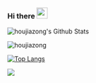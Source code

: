 ### Hi there <img src="https://media.giphy.com/media/hvRJCLFzcasrR4ia7z/giphy.gif" width="25px" />

![houjiazong's Github Stats](https://github-readme-stats.vercel.app/api?username=houjiazong&theme=bear)

![houjiazong](https://github-readme-streak-stats.herokuapp.com/?user=houjiazong&theme=dark)

[![Top Langs](https://github-readme-stats.vercel.app/api/top-langs/?username=houjiazong&show_icons=true&card_width=450&theme=radical&layout=compact&langs_count=10&hide_title=true)](https://github.com/houjiazong)

![](https://github-profile-summary-cards.vercel.app/api/cards/profile-details?username=houjiazong&theme=monokai)
<!--
**houjiazong/houjiazong** is a ✨ _special_ ✨ repository because its `README.md` (this file) appears on your GitHub profile.

Here are some ideas to get you started:

- 🔭 I’m currently working on ...
- 🌱 I’m currently learning ...
- 👯 I’m looking to collaborate on ...
- 🤔 I’m looking for help with ...
- 💬 Ask me about ...
- 📫 How to reach me: ...
- 😄 Pronouns: ...
- ⚡ Fun fact: ...
-->
